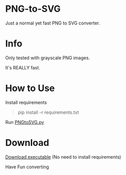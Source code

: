 # PNG-to-SVG
Just a normal yet fast PNG to SVG converter.

# Info
Only tested with grayscale PNG images. 

It's REALLY fast.

# How to Use
Install requirements
> pip install -r requirements.txt

Run [PNGtoSVG.py](https://github.com/EpicChallengerKP/PNG-to-SVG/blob/main/PNGtoSVG.py) 

# Download
[Download executable](https://drive.google.com/file/d/1EDLvCwPJDYpTgszwsDjGdSzhSRSDr_B-/view?usp=sharing) (No need to install requirements)

Have Fun converting
